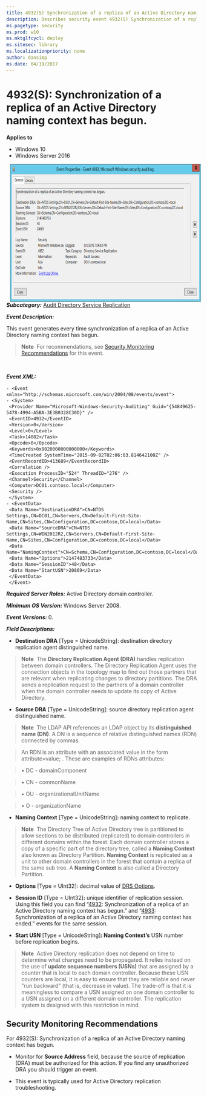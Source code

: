 ```yaml
---
title: 4932(S) Synchronization of a replica of an Active Directory naming context has begun. (Windows 10)
description: Describes security event 4932(S) Synchronization of a replica of an Active Directory naming context has begun.
ms.pagetype: security
ms.prod: w10
ms.mktglfcycl: deploy
ms.sitesec: library
ms.localizationpriority: none
author: dansimp
ms.date: 04/19/2017
---
```


# 4932(S): Synchronization of a replica of an Active Directory naming context has begun.

**Applies to**
-   Windows 10
-   Windows Server 2016


<img src="images/event-4932.png" alt="Event 4932 illustration" width="774" height="363" hspace="10" align="left" />

***Subcategory:***&nbsp;[Audit Directory Service Replication](audit-directory-service-replication.md)

***Event Description:***

This event generates every time synchronization of a replica of an Active Directory naming context has begun.

> **Note**&nbsp;&nbsp;For recommendations, see [Security Monitoring Recommendations](#security-monitoring-recommendations) for this event.

<br clear="all">

***Event XML:***
```
- <Event xmlns="http://schemas.microsoft.com/win/2004/08/events/event">
- <System>
 <Provider Name="Microsoft-Windows-Security-Auditing" Guid="{54849625-5478-4994-A5BA-3E3B0328C30D}" /> 
 <EventID>4932</EventID> 
 <Version>0</Version> 
 <Level>0</Level> 
 <Task>14082</Task> 
 <Opcode>0</Opcode> 
 <Keywords>0x8020000000000000</Keywords> 
 <TimeCreated SystemTime="2015-09-02T02:06:03.814642100Z" /> 
 <EventRecordID>413689</EventRecordID> 
 <Correlation /> 
 <Execution ProcessID="524" ThreadID="276" /> 
 <Channel>Security</Channel> 
 <Computer>DC01.contoso.local</Computer> 
 <Security /> 
 </System>
- <EventData>
 <Data Name="DestinationDRA">CN=NTDS Settings,CN=DC01,CN=Servers,CN=Default-First-Site-Name,CN=Sites,CN=Configuration,DC=contoso,DC=local</Data> 
 <Data Name="SourceDRA">CN=NTDS Settings,CN=WIN2012R2,CN=Servers,CN=Default-First-Site-Name,CN=Sites,CN=Configuration,DC=contoso,DC=local</Data> 
 <Data Name="NamingContext">CN=Schema,CN=Configuration,DC=contoso,DC=local</Data> 
 <Data Name="Options">2147483733</Data> 
 <Data Name="SessionID">48</Data> 
 <Data Name="StartUSN">20869</Data> 
 </EventData>
 </Event>

```

***Required Server Roles:*** Active Directory domain controller.

***Minimum OS Version:*** Windows Server 2008.

***Event Versions:*** 0.

***Field Descriptions:***

-   **Destination DRA** \[Type = UnicodeString\]: destination directory replication agent distinguished name.

> **Note**&nbsp;&nbsp;The **Directory Replication Agent (DRA)** handles replication between domain controllers. The Directory Replication Agent uses the connection objects in the topology map to find out those partners that are relevant when replicating changes to directory partitions. The DRA sends a replication request to the partners of a domain controller when the domain controller needs to update its copy of Active Directory.

-   **Source DRA** \[Type = UnicodeString\]: source directory replication agent distinguished name.

> **Note**&nbsp;&nbsp;The LDAP API references an LDAP object by its **distinguished name (DN)**. A DN is a sequence of relative distinguished names (RDN) connected by commas.

> An RDN is an attribute with an associated value in the form attribute=value; . These are examples of RDNs attributes:

> • DC - domainComponent

> • CN - commonName

> • OU - organizationalUnitName

> • O - organizationName

-   **Naming Context** \[Type = UnicodeString\]**:** naming context to replicate.

> **Note**&nbsp;&nbsp;The Directory Tree of Active Directory tree is partitioned to allow sections to be distributed (replicated) to domain controllers in different domains within the forest. Each domain controller stores a copy of a specific part of the directory tree, called a **Naming Context** also known as Directory Partition. **Naming Context** is replicated as a unit to other domain controllers in the forest that contain a replica of the same sub tree. A **Naming Context** is also called a Directory Partition.

-   **Options** \[Type = UInt32\]: decimal value of [DRS Options](https://msdn.microsoft.com/library/cc228477.aspx).

-   **Session ID** \[Type = UInt32\]**:** unique identifier of replication session. Using this field you can find “[4932](event-4932.md): Synchronization of a replica of an Active Directory naming context has begun.” and “[4933](event-4933.md): Synchronization of a replica of an Active Directory naming context has ended.” events for the same session.

-   **Start USN** \[Type = UnicodeString\]**: Naming Context’s** USN number before replication begins.

> **Note**&nbsp;&nbsp;Active Directory replication does not depend on time to determine what changes need to be propagated. It relies instead on the use of **update sequence numbers (USNs)** that are assigned by a counter that is local to each domain controller. Because these USN counters are local, it is easy to ensure that they are reliable and never "run backward" (that is, decrease in value). The trade-off is that it is meaningless to compare a USN assigned on one domain controller to a USN assigned on a different domain controller. The replication system is designed with this restriction in mind.

## Security Monitoring Recommendations

For 4932(S): Synchronization of a replica of an Active Directory naming context has begun.

-   Monitor for **Source Address** field, because the source of replication (DRA) must be authorized for this action. If you find any unauthorized DRA you should trigger an event.

-   This event is typically used for Active Directory replication troubleshooting.

